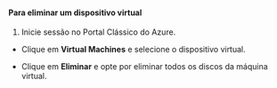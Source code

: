 #### Para eliminar um dispositivo virtual

1. Inicie sessão no Portal Clássico do Azure.

- Clique em **Virtual Machines** e selecione o dispositivo virtual.

- Clique em **Eliminar** e opte por eliminar todos os discos da máquina virtual.

<!--HONumber=Sep16_HO3-->


